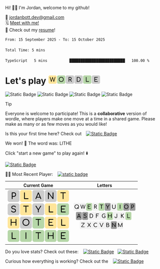 
Hi! 👋🏼 I'm Jordan, welcome to my github!

📨 jordanbott.dev@gmail.com <br/>
🗓️ [Meet with me!](https://calendly.com/jordanbott-dev/30min?back=1&month=2024-02) <br/>
📝 Check out my <a href="./Jordan%20Bott%20Resume.pdf" target="_blank">resume</a>! <br/>


<!--START_SECTION:waka-->

```txt
From: 15 September 2025 - To: 15 October 2025

Total Time: 5 mins

TypeScript   5 mins          █████████████████████████   100.00 %
```

<!--END_SECTION:waka-->

# Let's play <img src="./wordle/tiles/yellow/W.svg" width="28" /><img src="./wordle/tiles/green/O.svg" width="28" /><img src="./wordle/tiles/grey/R.svg" width="28" /><img src="./wordle/tiles/grey/D.svg" width="28" /><img src="./wordle/tiles/green/L.svg" width="28" /><img src="./wordle/tiles/grey/E.svg" width="28" />

 ![Static Badge](https://img.shields.io/badge/Total%20Players-14-mediumpurple?style=flat&labelColor=lavender)  ![Static Badge](https://img.shields.io/badge/Total%20Wins-22-darkseagreen?style=flat&labelColor=ecfbe3) ![Static Badge](https://img.shields.io/badge/Total%20Games-23-khaki?style=flat&labelColor=lightyellow) ![Static Badge](https://img.shields.io/badge/Total%20Moves-110-pink?style=flat&labelColor=lavenderblush)

> [!TIP]
> Everyone is welcome to participate! This is a **collaborative** version of wordle, where players make one move at a time in a shared game. Please make as many or as few moves as you would like!

Is this your first time here? Check out &ensp; [![Static Badge](https://img.shields.io/badge/HOW%20TO%20PLAY-darkseagreen?style=flat)](./wordle/HowToPlay.md)

We won! 🎉 The word was: LITHE

Click "start a new game" to play again! ⬇️

[![Static Badge](https://img.shields.io/badge/START%20A%20NEW%20GAME-mediumpurple?style=flat)](https://github.com/jordan-bott/jordan-bott/issues/new?assignees=&labels=&projects=&template=wordle_guess.md&title=wordleguess%7C%5BPUT+5+LETTER+WORD+HERE%5D)

🧑‍💻 Most Recent Player:  &ensp; [![static badge](https://img.shields.io/badge/jordan--bott-burlywood?logo=github)](https://github.com/jordan-bott)


| Current Game | Letters |
| ------------ | ------- |
| <img src="./wordle/tiles/grey/P.svg" width="40" /><img src="./wordle/tiles/yellow/L.svg" width="40" /><img src="./wordle/tiles/grey/A.svg" width="40" /><img src="./wordle/tiles/grey/N.svg" width="40" /><img src="./wordle/tiles/yellow/T.svg" width="40" /><br/><img src="./wordle/tiles/grey/S.svg" width="40" /><img src="./wordle/tiles/yellow/T.svg" width="40" /><img src="./wordle/tiles/grey/Y.svg" width="40" /><img src="./wordle/tiles/yellow/L.svg" width="40" /><img src="./wordle/tiles/green/E.svg" width="40" /><br/><img src="./wordle/tiles/yellow/H.svg" width="40" /><img src="./wordle/tiles/grey/O.svg" width="40" /><img src="./wordle/tiles/green/T.svg" width="40" /><img src="./wordle/tiles/yellow/E.svg" width="40" /><img src="./wordle/tiles/yellow/L.svg" width="40" /><br/><img src="./wordle/tiles/green/L.svg" width="40" /><img src="./wordle/tiles/green/I.svg" width="40" /><img src="./wordle/tiles/green/T.svg" width="40" /><img src="./wordle/tiles/green/H.svg" width="40" /><img src="./wordle/tiles/green/E.svg" width="40" /><br/> | <img src="./wordle/letters/white/Q.svg" width="20" /><img src="./wordle/letters/white/W.svg" width="20" /><img src="./wordle/letters/green/E.svg" width="20" /><img src="./wordle/letters/white/R.svg" width="20" /><img src="./wordle/letters/green/T.svg" width="20" /><img src="./wordle/letters/grey/Y.svg" width="20" /><img src="./wordle/letters/white/U.svg" width="20" /><img src="./wordle/letters/green/I.svg" width="20" /><img src="./wordle/letters/grey/O.svg" width="20" /><img src="./wordle/letters/grey/P.svg" width="20" /><br /> &ensp;<img src="./wordle/letters/grey/A.svg" width="20" /><img src="./wordle/letters/grey/S.svg" width="20" /><img src="./wordle/letters/white/D.svg" width="20" /><img src="./wordle/letters/white/F.svg" width="20" /><img src="./wordle/letters/white/G.svg" width="20" /><img src="./wordle/letters/green/H.svg" width="20" /><img src="./wordle/letters/white/J.svg" width="20" /><img src="./wordle/letters/white/K.svg" width="20" /><img src="./wordle/letters/green/L.svg" width="20" /><br /> &ensp; &thinsp; &thinsp;<img src="./wordle/letters/white/Z.svg" width="20" /><img src="./wordle/letters/white/X.svg" width="20" /><img src="./wordle/letters/white/C.svg" width="20" /><img src="./wordle/letters/white/V.svg" width="20" /><img src="./wordle/letters/white/B.svg" width="20" /><img src="./wordle/letters/grey/N.svg" width="20" /><img src="./wordle/letters/white/M.svg" width="20" /> |

Do you love stats? Check out these: &ensp; [![Static Badge](https://img.shields.io/badge/PLAYER%20STATS-darkseagreen?style=flat)](./wordle/stat_sheets/PlayerData.md) &nbsp;  [![Static Badge](https://img.shields.io/badge/GLOBAL%20STATS-darkseagreen?style=flat)](./wordle/stat_sheets/GlobalData.md)

Curious how everything is working? Check out the &ensp; [![Static Badge](https://img.shields.io/badge/README-darkseagreen?style=flat)](./wordle/README.md)

